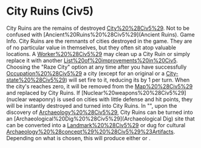 # City Ruins (Civ5)

City Ruins are the remains of destroyed [City%20%28Civ5%29](cities). Not to be confused with [Ancient%20Ruins%20%28Civ5%29](Ancient Ruins).
Game Info.
City Ruins are the remnants of cities destroyed in the game. They are of no particular value in themselves, but they often sit atop valuable locations. A [Worker%20%28Civ5%29](Worker) may clean up a City Ruin or simply replace it with another [List%20of%20improvements%20in%20Civ5](improvement).
Choosing the "Raze City" option at any time after you have successfully [Occupation%20%28Civ5%29](occupied) a city (except for an original or a [City-state%20%28Civ5%29](city-state)) will set fire to it, reducing its by 1 per turn. When the city's reaches zero, it will be removed from the [Map%20%28Civ5%29](map) and replaced by City Ruins.
If [Nuclear%20weapons%20%28Civ5%29](nuclear weaponry) is used on cities with little defense and hit points, they will be instantly destroyed and turned into City Ruins.
In "", upon the discovery of [Archaeology%20%28Civ5%29](Archaeology), City Ruins can be turned into an [Archaeological%20Dig%20%28Civ5%29](Archaeological Dig) site that can be converted into a [Landmark%20%28Civ5%29](Landmark) or dug for cultural [Archaeology%20%28concept%29%20%28Civ5%29%23Artifacts](Artifacts). Depending on what is chosen, this will produce either or .